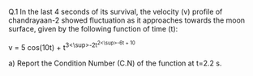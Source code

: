 Q.1 In the last 4 seconds of its survival, the velocity (v) profile of chandrayaan-2 showed
fluctuation as it approaches towards the moon surface, given by the following function of
time (t):

v = 5 cos(10t) + t<sup>3<\sup>-2t<sup>2<\sup>-6t + 10

a) Report the Condition Number (C.N) of the function at t=2.2 s.
